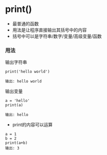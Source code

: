 # print()
- 最普通的函数
- 用法是让程序直接输出其括号中的内容
- 括号中可以是字符串/数字/变量/高级变量/函数
### 用法
输出字符串
```
print('hello world')

输出: hello world
```
输出变量
```
a = 'hello'
print(a)

输出: hello
```
- print的内容可以运算
```
a = 1
b = 2
print(a+b)
输出: 3
```
